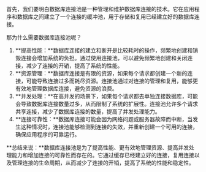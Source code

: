 首先，我们要明白数据库连接池是一种管理和维护数据库连接的技术。它在应用程序和数据库之间建立了一个连接的缓冲池，用于存储和复用已经建立好的数据库连接。

那为什么需要数据库连接池呢？

1. **提高性能：**数据库连接的建立和断开是比较耗时的操作，频繁地创建和销毁连接会增加系统的负担。通过使用连接池，可以避免频繁地创建和关闭连接，减少了连接的开销，提高了系统的性能。
2. **资源管理：**数据库连接是有限的资源，如果每个请求都创建一个新的连接，可能导致连接过多而耗尽资源。连接池通过对连接的管理和复用，能够更有效地管理数据库连接，避免资源的浪费。
3. **并发处理：**在高并发的场景下，如果每个请求都去单独连接数据库，可能会导致数据库连接数量过多，从而限制了系统的扩展性。连接池允许多个请求共享连接，减少了数据库连接的数量，提高了并发处理能力。
4. **连接可靠性：**数据库连接可能会因为网络问题或服务器故障而中断，当发生这种情况时，连接池能够检测到连接的失效，并重新创建一个可用的连接，确保应用程序的可靠运行。

**总结来说：**数据库连接池是为了提高性能、更有效地管理资源、提高并发处理能力和增加连接的可靠性而存在的。它通过缓存已经建立好的连接，复用连接以及管理连接的生命周期，从而减少了连接的开销，提高了系统的性能和稳定性。
